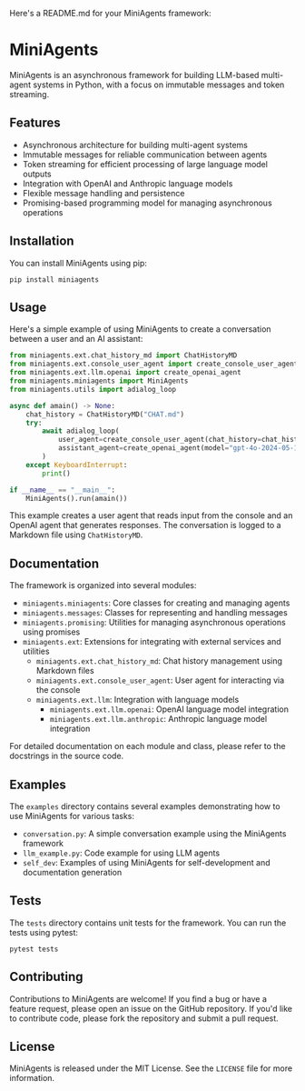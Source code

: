 Here's a README.md for your MiniAgents framework:

# MiniAgents

MiniAgents is an asynchronous framework for building LLM-based multi-agent systems in Python, with a focus on immutable messages and token streaming.

## Features

- Asynchronous architecture for building multi-agent systems
- Immutable messages for reliable communication between agents
- Token streaming for efficient processing of large language model outputs
- Integration with OpenAI and Anthropic language models
- Flexible message handling and persistence
- Promising-based programming model for managing asynchronous operations

## Installation

You can install MiniAgents using pip:

```
pip install miniagents
```

## Usage

Here's a simple example of using MiniAgents to create a conversation between a user and an AI assistant:

```python
from miniagents.ext.chat_history_md import ChatHistoryMD
from miniagents.ext.console_user_agent import create_console_user_agent
from miniagents.ext.llm.openai import create_openai_agent
from miniagents.miniagents import MiniAgents
from miniagents.utils import adialog_loop

async def amain() -> None:
    chat_history = ChatHistoryMD("CHAT.md")
    try:
        await adialog_loop(
            user_agent=create_console_user_agent(chat_history=chat_history),
            assistant_agent=create_openai_agent(model="gpt-4o-2024-05-13"),
        )
    except KeyboardInterrupt:
        print()

if __name__ == "__main__":
    MiniAgents().run(amain())
```

This example creates a user agent that reads input from the console and an OpenAI agent that generates responses. The conversation is logged to a Markdown file using `ChatHistoryMD`.

## Documentation

The framework is organized into several modules:

- `miniagents.miniagents`: Core classes for creating and managing agents
- `miniagents.messages`: Classes for representing and handling messages
- `miniagents.promising`: Utilities for managing asynchronous operations using promises
- `miniagents.ext`: Extensions for integrating with external services and utilities
  - `miniagents.ext.chat_history_md`: Chat history management using Markdown files
  - `miniagents.ext.console_user_agent`: User agent for interacting via the console
  - `miniagents.ext.llm`: Integration with language models
    - `miniagents.ext.llm.openai`: OpenAI language model integration
    - `miniagents.ext.llm.anthropic`: Anthropic language model integration

For detailed documentation on each module and class, please refer to the docstrings in the source code.

## Examples

The `examples` directory contains several examples demonstrating how to use MiniAgents for various tasks:

- `conversation.py`: A simple conversation example using the MiniAgents framework
- `llm_example.py`: Code example for using LLM agents
- `self_dev`: Examples of using MiniAgents for self-development and documentation generation

## Tests

The `tests` directory contains unit tests for the framework. You can run the tests using pytest:

```
pytest tests
```

## Contributing

Contributions to MiniAgents are welcome! If you find a bug or have a feature request, please open an issue on the GitHub repository. If you'd like to contribute code, please fork the repository and submit a pull request.

## License

MiniAgents is released under the MIT License. See the `LICENSE` file for more information.
